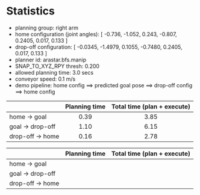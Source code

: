 # Statistics

- planning group: right arm
- home configuration (joint angles): [ -0.736, -1.052, 0.243, -0.807, 0.2405, 0.017, 0.133 ]
- drop-off configuration: [ -0.0345, -1.4979, 0.1055, -0.7480, 0.2405, 0.017, 0.133 ]
- planner id: arastar.bfs.manip
- SNAP_TO_XYZ_RPY thresh: 0.200
- allowed planning time: 3.0 secs
- conveyor speed: 0.1 m/s
- demo pipeline: home config ==> predicted goal pose ==> drop-off config ==> home config

|                  | Planning time | Total time (plan + execute) |
| :--------------- | :-----------: | :-------------------------: |
| home -> goal     |     0.39      |            3.85             |
| goal -> drop-off |     1.10      |            6.15             |
| drop-off -> home |     0.16      |            2.78             |

|                  | Planning time | Total time (plan + execute) |
| :--------------- | :------------ | :-------------------------- |
| home -> goal     |               |                             |
| goal -> drop-off |               |                             |
| drop-off -> home |               |                             |
